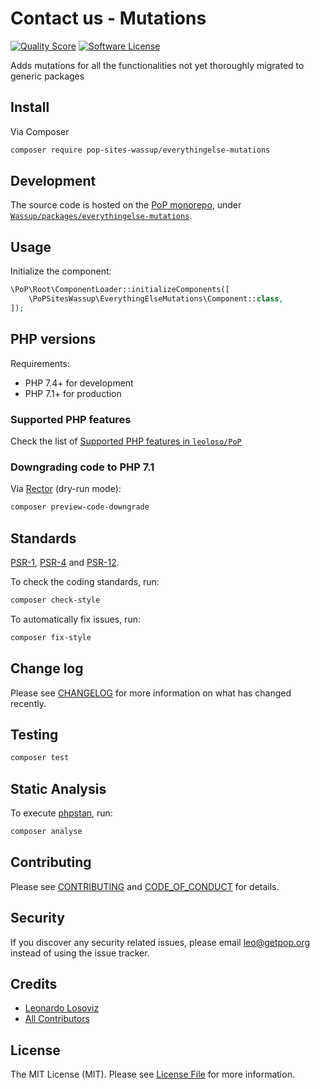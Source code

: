 # Contact us - Mutations

<!-- [![Build Status][ico-travis]][link-travis] -->
[![Quality Score][ico-code-quality]][link-code-quality]
[![Software License][ico-license]](LICENSE.md)

<!--
[![Latest Version on Packagist][ico-version]][link-packagist]
[![Coverage Status][ico-scrutinizer]][link-scrutinizer]
[![Total Downloads][ico-downloads]][link-downloads]
-->

Adds mutations for all the functionalities not yet thoroughly migrated to generic packages

## Install

Via Composer

``` bash
composer require pop-sites-wassup/everythingelse-mutations
```

## Development

The source code is hosted on the [PoP monorepo](https://github.com/leoloso/PoP), under [`Wassup/packages/everythingelse-mutations`](https://github.com/leoloso/PoP/tree/master/layers/Wassup/packages/everythingelse-mutations).

## Usage

Initialize the component:

``` php
\PoP\Root\ComponentLoader::initializeComponents([
    \PoPSitesWassup\EverythingElseMutations\Component::class,
]);
```

## PHP versions

Requirements:

- PHP 7.4+ for development
- PHP 7.1+ for production

### Supported PHP features

Check the list of [Supported PHP features in `leoloso/PoP`](https://github.com/leoloso/PoP/#supported-php-features)

### Downgrading code to PHP 7.1

Via [Rector](https://github.com/rectorphp/rector) (dry-run mode):

```bash
composer preview-code-downgrade
```

## Standards

[PSR-1](https://www.php-fig.org/psr/psr-1), [PSR-4](https://www.php-fig.org/psr/psr-4) and [PSR-12](https://www.php-fig.org/psr/psr-12).

To check the coding standards, run:

``` bash
composer check-style
```

To automatically fix issues, run:

``` bash
composer fix-style
```

## Change log

Please see [CHANGELOG](CHANGELOG.md) for more information on what has changed recently.

## Testing

``` bash
composer test
```

## Static Analysis

To execute [phpstan](https://github.com/phpstan/phpstan), run:

``` bash
composer analyse
```

## Contributing

Please see [CONTRIBUTING](CONTRIBUTING.md) and [CODE_OF_CONDUCT](CODE_OF_CONDUCT.md) for details.

## Security

If you discover any security related issues, please email leo@getpop.org instead of using the issue tracker.

## Credits

- [Leonardo Losoviz][link-author]
- [All Contributors][link-contributors]

## License

The MIT License (MIT). Please see [License File](LICENSE.md) for more information.

[ico-version]: https://img.shields.io/packagist/v/pop-sites-wassup/everythingelse-mutations.svg?style=flat-square
[ico-license]: https://img.shields.io/badge/license-MIT-brightgreen.svg?style=flat-square
[ico-travis]: https://img.shields.io/travis/pop-sites-wassup/everythingelse-mutations/master.svg?style=flat-square
[ico-scrutinizer]: https://img.shields.io/scrutinizer/coverage/g/pop-sites-wassup/everythingelse-mutations.svg?style=flat-square
[ico-code-quality]: https://img.shields.io/scrutinizer/g/pop-sites-wassup/everythingelse-mutations.svg?style=flat-square
[ico-downloads]: https://img.shields.io/packagist/dt/pop-sites-wassup/everythingelse-mutations.svg?style=flat-square

[link-packagist]: https://packagist.org/packages/pop-sites-wassup/everythingelse-mutations
[link-travis]: https://travis-ci.org/pop-sites-wassup/everythingelse-mutations
[link-scrutinizer]: https://scrutinizer-ci.com/g/pop-sites-wassup/everythingelse-mutations/code-structure
[link-code-quality]: https://scrutinizer-ci.com/g/pop-sites-wassup/everythingelse-mutations
[link-downloads]: https://packagist.org/packages/pop-sites-wassup/everythingelse-mutations
[link-author]: https://github.com/leoloso
[link-contributors]: ../../../../../../contributors
